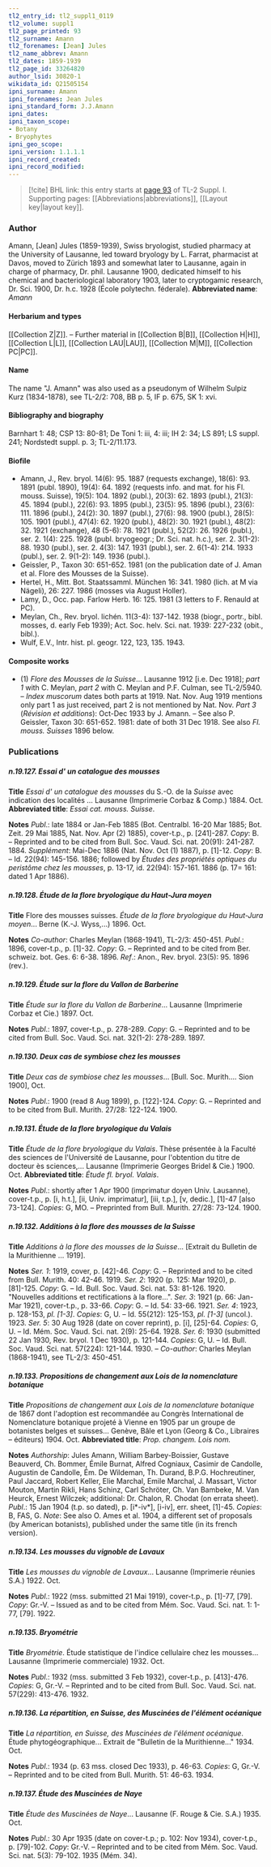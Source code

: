 ```yaml
---
tl2_entry_id: tl2_suppl1_0119
tl2_volume: suppl1
tl2_page_printed: 93
tl2_surname: Amann
tl2_forenames: [Jean] Jules
tl2_name_abbrev: Amann
tl2_dates: 1859-1939
tl2_page_id: 33264820
author_lsid: 30820-1
wikidata_id: Q21505154
ipni_surname: Amann
ipni_forenames: Jean Jules
ipni_standard_form: J.J.Amann
ipni_dates: 
ipni_taxon_scope: 
- Botany
- Bryophytes
ipni_geo_scope: 
ipni_version: 1.1.1.1
ipni_record_created: 
ipni_record_modified:
---
```



> [!cite] BHL link: this entry starts at [page 93](https://www.biodiversitylibrary.org/page/33264820) of TL-2 Suppl. I.
> Supporting pages: [[Abbreviations|abbreviations]], [[Layout key|layout key]].

### Author

Amann, \[Jean\] Jules (1859-1939), Swiss bryologist, studied pharmacy at the University of Lausanne, led toward bryology by L. Farrat, pharmacist at Davos, moved to Zürich 1893 and somewhat later to Lausanne, again in charge of pharmacy, Dr. phil. Lausanne 1900, dedicated himself to his chemical and bacteriological laboratory 1903, later to cryptogamic research, Dr. Sci. 1900, Dr. h.c. 1928 (École polytechn. féderale). 
**Abbreviated name**: *Amann*

#### Herbarium and types

[[Collection Z|Z]]. – Further material in [[Collection B|B]], [[Collection H|H]], [[Collection L|L]], [[Collection LAU|LAU]], [[Collection M|M]], [[Collection PC|PC]].

#### Name

The name "J. Amann" was also used as a pseudonym of Wilhelm Sulpiz Kurz (1834-1878), see TL-2/2: 708, BB p. 5, IF p. 675, SK 1: xvi.

#### Bibliography and biography

Barnhart 1: 48; CSP 13: 80-81; De Toni 1: iii, 4: iii; IH 2: 34; LS 891; LS suppl. 241; Nordstedt suppl. p. 3; TL-2/11.173.

#### Biofile

- Amann, J., Rev. bryol. 14(6): 95. 1887 (requests exchange), 18(6): 93. 1891 (publ. 1890), 19(4): 64. 1892 (requests info. and mat. for his Fl. mouss. Suisse), 19(5): 104. 1892 (publ.), 20(3): 62. 1893 (publ.), 21(3): 45. 1894 (publ.), 22(6): 93. 1895 (publ.), 23(5): 95. 1896 (publ.), 23(6): 111. 1896 (publ.), 24(2): 30. 1897 (publ.), 27(6): 98. 1900 (publ.), 28(5): 105. 1901 (publ.), 47(4): 62. 1920 (publ.), 48(2): 30. 1921 (publ.), 48(2): 32. 1921 (exchange), 48 (5-6): 78. 1921 (publ.), 52(2): 26. 1926 (publ.), ser. 2. 1(4): 225. 1928 (publ. bryogeogr.; Dr. Sci. nat. h.c.), ser. 2. 3(1-2): 88. 1930 (publ.), ser. 2. 4(3): 147. 1931 (publ.), ser. 2. 6(1-4): 214. 1933 (publ.), ser. 2. 9(1-2): 149. 1936 (publ.).
- Geissler, P., Taxon 30: 651-652. 1981 (on the publication date of J. Aman et al. Flore des Mousses de la Suisse).
- Hertel, H., Mitt. Bot. Staatssamml. München 16: 341. 1980 (lich. at M via Nägeli), 26: 227. 1986 (mosses via August Holler).
- Lamy, D., Occ. pap. Farlow Herb. 16: 125. 1981 (3 letters to F. Renauld at PC).
- Meylan, Ch., Rev. bryol. lichén. 11(3-4): 137-142. 1938 (biogr., portr., bibl. mosses, d. early Feb 1939); Act. Soc. helv. Sci. nat. 1939: 227-232 (obit., bibl.).
- Wulf, E.V., Intr. hist. pl. geogr. 122, 123, 135. 1943.

#### Composite works

- (1) *Flore des Mousses de la Suisse*... Lausanne 1912 \[i.e. Dec 1918\]; *part 1* with C. Meylan, *part 2* with C. Meylan and P.F. Culman, see TL-2/5940. – *Index muscorum* dates both parts at 1919. Nat. Nov. Aug 1919 mentions only part 1 as just received, part 2 is not mentioned by Nat. Nov. *Part 3* (*Révision et additions*): Oct-Dec 1933 by J. Amann. – See also P. Geissler, Taxon 30: 651-652. 1981: date of both 31 Dec 1918. See also *Fl. mouss. Suisses* 1896 below.

### Publications

##### n.19.127. Essai d' un catalogue des mousses

**Title**
*Essai d' un catalogue des mousses* du S.-O. de la *Suisse* avec indication des localités ... Lausanne (Imprimerie Corbaz & Comp.) 1884. Oct.
**Abbreviated title**: *Essai cat. mouss. Suisse*.

**Notes**
*Publ*.: late 1884 or Jan-Feb 1885 (Bot. Centralbl. 16-20 Mar 1885; Bot. Zeit. 29 Mai 1885, Nat. Nov. Apr (2) 1885), cover-t.p., p. \[241\]-287. *Copy*: B. – Reprinted and to be cited from Bull. Soc. Vaud. Sci. nat. 20(91): 241-287. 1884.
*Supplément*: Mai-Dec 1886 (Nat. Nov. Oct (1) 1887), p. \[1\]-12. *Copy*: B. – Id. 22(94): 145-156. 1886; followed by *Études des propriétés optiques du peristôme chez les mousses*, p. 13-17, id. 22(94): 157-161. 1886 (p. 17= 161: dated 1 Apr 1886).

##### n.19.128. Étude de la flore bryologique du Haut-Jura moyen

**Title**
Flore des mousses suisses. *Étude de la flore bryologique du Haut-Jura moyen*... Berne (K.-J. Wyss,...) 1896. Oct.

**Notes**
*Co-author*: Charles Meylan (1868-1941), TL-2/3: 450-451.
*Publ*.: 1896, cover-t.p., p. \[1\]-32. *Copy*: G. – Reprinted and to be cited from Ber. schweiz. bot. Ges. 6: 6-38. 1896.
*Ref*.: Anon., Rev. bryol. 23(5): 95. 1896 (rev.).

##### n.19.129. Étude sur la flore du Vallon de Barberine

**Title**
*Étude sur la flore du Vallon de Barberine*... Lausanne (Imprimerie Corbaz et Cie.) 1897. Oct.

**Notes**
*Publ*.: 1897, cover-t.p., p. 278-289. *Copy*: G. – Reprinted and to be cited from Bull. Soc. Vaud. Sci. nat. 32(1-2): 278-289. 1897.

##### n.19.130. Deux cas de symbiose chez les mousses

**Title**
*Deux cas de symbiose chez les mousses*... \[Bull. Soc. Murith.... Sion 1900\], Oct.

**Notes**
*Publ*.: 1900 (read 8 Aug 1899), p. \[122\]-124. *Copy*: G. – Reprinted and to be cited from Bull. Murith. 27/28: 122-124. 1900.

##### n.19.131. Étude de la flore bryologique du Valais

**Title**
*Étude de la flore bryologique du Valais*. Thèse présentée à la Faculté des sciences de l'Université de Lausanne, pour l'obtention du titre de docteur ès sciences,... Lausanne (Imprimerie Georges Bridel & Cie.) 1900. Oct.
**Abbreviated title**: *Étude fl. bryol. Valais*.

**Notes**
*Publ*.: shortly after 1 Apr 1900 (imprimatur doyen Univ. Lausanne), cover-t.p., p. \[i, h.t.\], \[ii, Univ. imprimatur\], \[iii, t.p.\], \[v, dedic.\], \[1\]-47 \[also 73-124\]. *Copies*: G, MO. – Preprinted from Bull. Murith. 27/28: 73-124. 1900.

##### n.19.132. Additions à la flore des mousses de la Suisse

**Title**
*Additions à la flore des mousses de la Suisse*... \[Extrait du Bulletin de la Murithienne ... 1919\].

**Notes**
*Ser. 1*: 1919, cover, p. \[42\]-46. *Copy*: G. – Reprinted and to be cited from Bull. Murith. 40: 42-46. 1919.
*Ser. 2*: 1920 (p. 125: Mar 1920), p. \[81\]-125. *Copy*: G. – Id. Bull. Soc. Vaud. Sci. nat. 53: 81-126. 1920. "Nouvelles additions et rectifications à la flore...".
*Ser. 3*: 1921 (p. 66: Jan-Mar 1921), cover-t.p., p. 33-66. *Copy*: G. – Id. 54: 33-66. 1921.
*Ser. 4*: 1923, p. 128-153, *pl. \[1-3\]*. *Copies*: G, U. – Id. 55(212): 125-153, *pl. \[1-3\]* (uncol.). 1923.
*Ser. 5*: 30 Aug 1928 (date on cover reprint), p. \[i\], \[25\]-64. *Copies*: G, U. – Id. Mém. Soc. Vaud. Sci. nat. 2(9): 25-64. 1928.
*Ser. 6*: 1930 (submitted 22 Jan 1930, Rev. bryol. 1 Dec 1930), p. 121-144. *Copies*: G, U. – Id. Bull. Soc. Vaud. Sci. nat. 57(224): 121-144. 1930. – *Co-author*: Charles Meylan (1868-1941), see TL-2/3: 450-451.

##### n.19.133. Propositions de changement aux Lois de la nomenclature botanique

**Title**
*Propositions de changement aux Lois de la nomenclature botanique* de 1867 dont l'adoption est recommandée au Congrès International de Nomenclature botanique projeté à Vienne en 1905 par un groupe de botanistes belges et suisses... Genève, Bâle et Lyon (Georg & Co., Libraires – éditeurs) 1904. Oct.
**Abbreviated title**: *Prop. changem. Lois nom.*

**Notes**
*Authorship*: Jules Amann, William Barbey-Boissier, Gustave Beauverd, Ch. Bommer, Émile Burnat, Alfred Cogniaux, Casimir de Candolle, Augustin de Candolle, Ém. De Wildeman, Th. Durand, B.P.G. Hochreutiner, Paul Jaccard, Robert Keller, Elie Marchal, Emile Marchal, J. Massart, Victor Mouton, Martin Rikli, Hans Schinz, Carl Schröter, Ch. Van Bambeke, M. Van Heurck, Ernest Wilczek; additional: Dr. Chalon, R. Chodat (on errata sheet).
*Publ*.: 15 Jan 1904 (t.p. so dated), p. \[i\*-iv\*\], \[i-iv\], err. sheet, \[1\]-45. *Copies*: B, FAS, G.
*Note*: See also O. Ames et al. 1904, a different set of proposals (by American botanists), published under the same title (in its french version).

##### n.19.134. Les mousses du vignoble de Lavaux

**Title**
*Les mousses du vignoble de Lavaux*... Lausanne (Imprimerie réunies S.A.) 1922. Oct.

**Notes**
*Publ*.: 1922 (mss. submitted 21 Mai 1919), cover-t.p., p. \[1\]-77, \[79\]. *Copy*: Gr.-V. – Issued as and to be cited from Mém. Soc. Vaud. Sci. nat. 1: 1-77, \[79\]. 1922.

##### n.19.135. Bryométrie

**Title**
*Bryométrie*. Étude statistique de l'indice cellulaire chez les mousses... Lausanne (Imprimerie commerciale) 1932. Oct.

**Notes**
*Publ*.: 1932 (mss. submitted 3 Feb 1932), cover-t.p., p. \[413\]-476. *Copies*: G, Gr.-V. – Reprinted and to be cited from Bull. Soc. Vaud. Sci. nat. 57(229): 413-476. 1932.

##### n.19.136. La répartition, en Suisse, des Muscinées de l'élément océanique

**Title**
*La répartition, en Suisse, des Muscinées de l'élément océanique*. Étude phytogéographique... Extrait de "Bulletin de la Murithienne..." 1934. Oct.

**Notes**
*Publ*.: 1934 (p. 63 mss. closed Dec 1933), p. 46-63. *Copies*: G, Gr.-V. – Reprinted and to be cited from Bull. Murith. 51: 46-63. 1934.

##### n.19.137. Étude des Muscinées de Naye

**Title**
*Étude des Muscinées de Naye*... Lausanne (F. Rouge & Cie. S.A.) 1935. Oct.

**Notes**
*Publ*.: 30 Apr 1935 (date on cover-t.p.; p. 102: Nov 1934), cover-t.p., p. \[79\]-102. *Copy*: Gr.-V. – Reprinted and to be cited from Mém. Soc. Vaud. Sci. nat. 5(3): 79-102. 1935 (Mém. 34).

